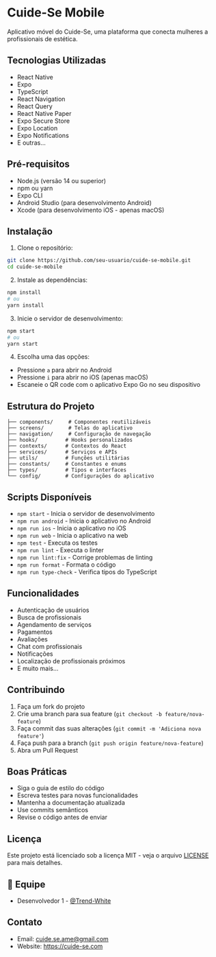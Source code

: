 # Cuide-Se Mobile

Aplicativo móvel do Cuide-Se, uma plataforma que conecta mulheres a profissionais de estética.

## Tecnologias Utilizadas

- React Native
- Expo
- TypeScript
- React Navigation
- React Query
- React Native Paper
- Expo Secure Store
- Expo Location
- Expo Notifications
- E outras...

## Pré-requisitos

- Node.js (versão 14 ou superior)
- npm ou yarn
- Expo CLI
- Android Studio (para desenvolvimento Android)
- Xcode (para desenvolvimento iOS - apenas macOS)

## Instalação

1. Clone o repositório:
```bash
git clone https://github.com/seu-usuario/cuide-se-mobile.git
cd cuide-se-mobile
```

2. Instale as dependências:
```bash
npm install
# ou
yarn install
```

3. Inicie o servidor de desenvolvimento:
```bash
npm start
# ou
yarn start
```

4. Escolha uma das opções:
- Pressione `a` para abrir no Android
- Pressione `i` para abrir no iOS (apenas macOS)
- Escaneie o QR code com o aplicativo Expo Go no seu dispositivo

## Estrutura do Projeto

```
├── components/     # Componentes reutilizáveis
├── screens/        # Telas do aplicativo
├── navigation/     # Configuração de navegação
├── hooks/         # Hooks personalizados
├── contexts/      # Contextos do React
├── services/      # Serviços e APIs
├── utils/         # Funções utilitárias
├── constants/     # Constantes e enums
├── types/         # Tipos e interfaces
└── config/        # Configurações do aplicativo
```

## Scripts Disponíveis

- `npm start` - Inicia o servidor de desenvolvimento
- `npm run android` - Inicia o aplicativo no Android
- `npm run ios` - Inicia o aplicativo no iOS
- `npm run web` - Inicia o aplicativo na web
- `npm test` - Executa os testes
- `npm run lint` - Executa o linter
- `npm run lint:fix` - Corrige problemas de linting
- `npm run format` - Formata o código
- `npm run type-check` - Verifica tipos do TypeScript

## Funcionalidades

- Autenticação de usuários
- Busca de profissionais
- Agendamento de serviços
- Pagamentos
- Avaliações
- Chat com profissionais
- Notificações
- Localização de profissionais próximos
- E muito mais...

## Contribuindo

1. Faça um fork do projeto
2. Crie uma branch para sua feature (`git checkout -b feature/nova-feature`)
3. Faça commit das suas alterações (`git commit -m 'Adiciona nova feature'`)
4. Faça push para a branch (`git push origin feature/nova-feature`)
5. Abra um Pull Request

## Boas Práticas

- Siga o guia de estilo do código
- Escreva testes para novas funcionalidades
- Mantenha a documentação atualizada
- Use commits semânticos
- Revise o código antes de enviar

## Licença

Este projeto está licenciado sob a licença MIT - veja o arquivo [LICENSE](LICENSE) para mais detalhes.

## 👥 Equipe

- Desenvolvedor 1 - [@Trend-White](https://github.com/Trend-White-Oficial)

## Contato

- Email: cuide.se.ame@gmail.com
- Website: https://cuide-se.com 